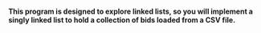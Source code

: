 #### This program is designed to explore linked lists, so you will implement a singly linked list to hold a collection of bids loaded from a CSV file.
